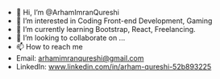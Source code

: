 - 👋 Hi, I’m @ArhamImranQureshi
- 👀 I’m interested in Coding Front-end Development, Gaming 
- 🌱 I’m currently learning Bootstrap, React, Freelancing.
- 💞️ I’m looking to collaborate on ...
- 📫 How to reach me
- Email: arhamimranqureshi@gmail.com
- LinkedIn: www.linkedin.com/in/arham-qureshi-52b893225

<!---
ArhamImranQureshi/ArhamImranQureshi is a ✨ special ✨ repository because its `README.md` (this file) appears on your GitHub profile.
You can click the Preview link to take a look at your changes.
--->
